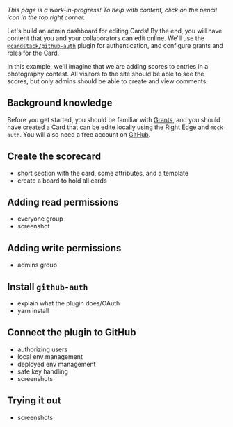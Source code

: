 _This page is a work-in-progress! To help with content, click on the pencil icon in the top right corner._

Let's build an admin dashboard for editing Cards!
By the end, you will have content that you and your collaborators can edit online.
We'll use the [`@cardstack/github-auth`](https://github.com/cardstack/cardstack/tree/master/packages/github-auth) plugin for authentication, and configure grants and roles for the Card.

In this example, we'll imagine that we are adding scores to entries in a photography contest. All visitors to the site should be able to see the scores, but only admins should be able to create and view comments.

## Background knowledge

Before you get started, you should be familiar with [Grants](../../grants/), and you should have created a Card that can be edite locally using the Right Edge and `mock-auth`.
You will also need a free account on [GitHub](https://github.com).

## Create the scorecard

- short section with the card, some attributes, and a template
- create a board to hold all cards

## Adding read permissions

- everyone group
- screenshot

## Adding write permissions

- admins group

## Install `github-auth`

- explain what the plugin does/OAuth
- yarn install

## Connect the plugin to GitHub

- authorizing users
- local env management
- deployed env management
- safe key handling
- screenshots

## Trying it out

- screenshots